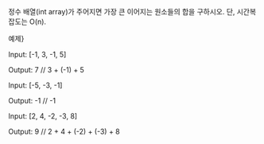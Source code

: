 정수 배열(int array)가 주어지면 가장 큰 이어지는 원소들의 합을 구하시오. 단, 시간복잡도는 O(n).

예제}

Input: [-1, 3, -1, 5]

Output: 7 // 3 + (-1) + 5



Input: [-5, -3, -1]

Output: -1 // -1



Input: [2, 4, -2, -3, 8]

Output: 9 // 2 + 4 + (-2) + (-3) + 8
